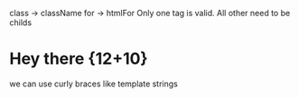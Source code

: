 class -> className
for -> htmlFor
Only one tag is valid. All other need to be childs

<h1>Hey there {12+10}</h1> we can use curly braces like template strings